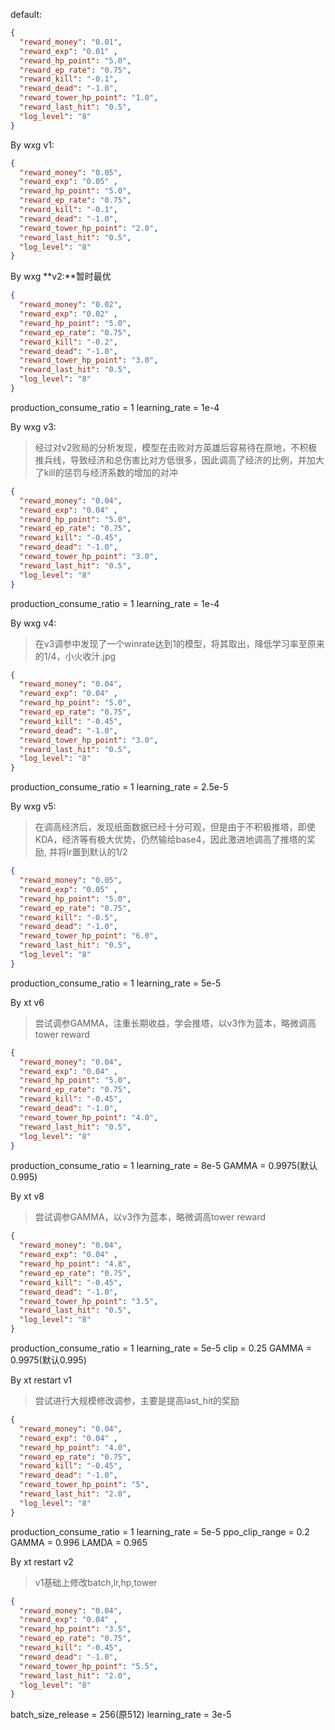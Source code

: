 default:
```json
{
  "reward_money": "0.01",
  "reward_exp": "0.01" ,
  "reward_hp_point": "5.0",
  "reward_ep_rate": "0.75",
  "reward_kill": "-0.1",
  "reward_dead": "-1.0",
  "reward_tower_hp_point": "1.0",
  "reward_last_hit": "0.5",
  "log_level": "8"
}
```

By wxg
v1:
```json
{
  "reward_money": "0.05",
  "reward_exp": "0.05" ,
  "reward_hp_point": "5.0",
  "reward_ep_rate": "0.75",
  "reward_kill": "-0.1",
  "reward_dead": "-1.0",
  "reward_tower_hp_point": "2.0",
  "reward_last_hit": "0.5",
  "log_level": "8"
}
```

By wxg
**v2:**暂时最优
```json
{
  "reward_money": "0.02",
  "reward_exp": "0.02" ,
  "reward_hp_point": "5.0",
  "reward_ep_rate": "0.75",
  "reward_kill": "-0.2",
  "reward_dead": "-1.0",
  "reward_tower_hp_point": "3.0",
  "reward_last_hit": "0.5",
  "log_level": "8"
}
```
production_consume_ratio = 1
learning_rate = 1e-4

By wxg
v3:
> 经过对v2败局的分析发现，模型在击败对方英雄后容易待在原地，不积极推兵线，导致经济和总伤害比对方低很多，因此调高了经济的比例，并加大了kill的惩罚与经济系数的增加的对冲
```json
{
  "reward_money": "0.04",
  "reward_exp": "0.04" ,
  "reward_hp_point": "5.0",
  "reward_ep_rate": "0.75",
  "reward_kill": "-0.45",
  "reward_dead": "-1.0",
  "reward_tower_hp_point": "3.0",
  "reward_last_hit": "0.5",
  "log_level": "8"
}
```
production_consume_ratio = 1
learning_rate = 1e-4

By wxg
v4:
> 在v3调参中发现了一个winrate达到1的模型，将其取出，降低学习率至原来的1/4，小火收汁.jpg
```json
{
  "reward_money": "0.04",
  "reward_exp": "0.04" ,
  "reward_hp_point": "5.0",
  "reward_ep_rate": "0.75",
  "reward_kill": "-0.45",
  "reward_dead": "-1.0",
  "reward_tower_hp_point": "3.0",
  "reward_last_hit": "0.5",
  "log_level": "8"
}
```
production_consume_ratio = 1
learning_rate = 2.5e-5

By wxg
v5:
> 在调高经济后，发现纸面数据已经十分可观，但是由于不积极推塔，即使KDA，经济等有极大优势，仍然输给base4，因此激进地调高了推塔的奖励, 并将lr置到默认的1/2
```json
{
  "reward_money": "0.05",
  "reward_exp": "0.05" ,
  "reward_hp_point": "5.0",
  "reward_ep_rate": "0.75",
  "reward_kill": "-0.5",
  "reward_dead": "-1.0",
  "reward_tower_hp_point": "6.0",
  "reward_last_hit": "0.5",
  "log_level": "8"
}
```
production_consume_ratio = 1
learning_rate = 5e-5

By xt
v6
> 尝试调参GAMMA，注重长期收益，学会推塔，以v3作为蓝本，略微调高tower reward
```json
{
  "reward_money": "0.04",
  "reward_exp": "0.04" ,
  "reward_hp_point": "5.0",
  "reward_ep_rate": "0.75",
  "reward_kill": "-0.45",
  "reward_dead": "-1.0",
  "reward_tower_hp_point": "4.0",
  "reward_last_hit": "0.5",
  "log_level": "8"
}
```
production_consume_ratio = 1
learning_rate = 8e-5
GAMMA = 0.9975(默认0.995)

By xt
v8
> 尝试调参GAMMA，以v3作为蓝本，略微调高tower reward
```json
{
  "reward_money": "0.04",
  "reward_exp": "0.04" ,
  "reward_hp_point": "4.8",
  "reward_ep_rate": "0.75",
  "reward_kill": "-0.45",
  "reward_dead": "-1.0",
  "reward_tower_hp_point": "3.5",
  "reward_last_hit": "0.5",
  "log_level": "8"
}
```
production_consume_ratio = 1
learning_rate = 5e-5
clip = 0.25
GAMMA = 0.9975(默认0.995)

By xt
restart v1
> 尝试进行大规模修改调参，主要是提高last_hit的奖励
```json
{
  "reward_money": "0.04",
  "reward_exp": "0.04" ,
  "reward_hp_point": "4.0",
  "reward_ep_rate": "0.75",
  "reward_kill": "-0.45",
  "reward_dead": "-1.0",
  "reward_tower_hp_point": "5",
  "reward_last_hit": "2.0",
  "log_level": "8"
}
```
production_consume_ratio = 1
learning_rate = 5e-5
ppo_clip_range = 0.2
GAMMA = 0.996
LAMDA = 0.965

By xt
restart v2
> v1基础上修改batch,lr,hp,tower
```json
{
  "reward_money": "0.04",
  "reward_exp": "0.04" ,
  "reward_hp_point": "3.5",
  "reward_ep_rate": "0.75",
  "reward_kill": "-0.45",
  "reward_dead": "-1.0",
  "reward_tower_hp_point": "5.5",
  "reward_last_hit": "2.0",
  "log_level": "8"
}
```
batch_size_release = 256(原512)
learning_rate = 3e-5